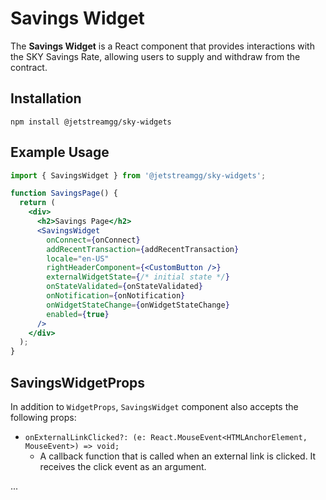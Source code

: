 # Savings Widget

The **Savings Widget** is a React component that provides interactions with the SKY Savings Rate, allowing users to supply and withdraw from the contract.

## Installation

```shell
npm install @jetstreamgg/sky-widgets
```

## Example Usage

```jsx
import { SavingsWidget } from '@jetstreamgg/sky-widgets';

function SavingsPage() {
  return (
    <div>
      <h2>Savings Page</h2>
      <SavingsWidget
        onConnect={onConnect}
        addRecentTransaction={addRecentTransaction}
        locale="en-US"
        rightHeaderComponent={<CustomButton />}
        externalWidgetState={/* initial state */}
        onStateValidated={onStateValidated}
        onNotification={onNotification}
        onWidgetStateChange={onWidgetStateChange}
        enabled={true}
      />
    </div>
  );
}
```

## SavingsWidgetProps

In addition to `WidgetProps`, `SavingsWidget` component also accepts the following props:

- `onExternalLinkClicked?: (e: React.MouseEvent<HTMLAnchorElement, MouseEvent>) => void;`
  - A callback function that is called when an external link is clicked. It receives the click event as an argument.

...

